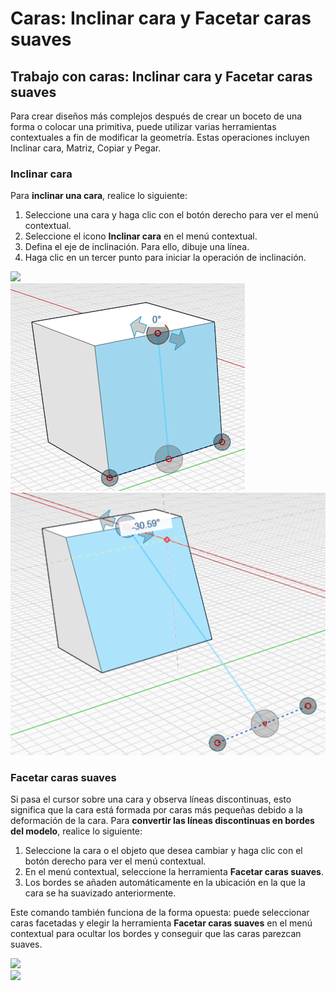 # Caras: Inclinar cara y Facetar caras suaves

## Trabajo con caras: Inclinar cara y Facetar caras suaves

Para crear diseños más complejos después de crear un boceto de una forma o colocar una primitiva, puede utilizar varias herramientas contextuales a fin de modificar la geometría. Estas operaciones incluyen Inclinar cara, Matriz, Copiar y Pegar.

### Inclinar cara

Para **inclinar una cara**, realice lo siguiente:

1. Seleccione una cara y haga clic con el botón derecho para ver el menú contextual.&#x20;
2. Seleccione el icono **Inclinar cara** en el menú contextual.
3. Defina el eje de inclinación. Para ello, dibuje una línea.&#x20;
4. Haga clic en un tercer punto para iniciar la operación de inclinación.

![](<../.gitbook/assets/tilt\_face (1).png>)\
![](../.gitbook/assets/tilt2.png)\
![](../.gitbook/assets/tilt3.png)

### Facetar caras suaves

Si pasa el cursor sobre una cara y observa líneas discontinuas, esto significa que la cara está formada por caras más pequeñas debido a la deformación de la cara. Para **convertir las líneas discontinuas en bordes del modelo**, realice lo siguiente:

1. Seleccione la cara o el objeto que desea cambiar y haga clic con el botón derecho para ver el menú contextual.&#x20;
2. En el menú contextual, seleccione la herramienta **Facetar caras suaves**.&#x20;
3. Los bordes se añaden automáticamente en la ubicación en la que la cara se ha suavizado anteriormente.&#x20;

Este comando también funciona de la forma opuesta: puede seleccionar caras facetadas y elegir la herramienta **Facetar caras suaves** en el menú contextual para ocultar los bordes y conseguir que las caras parezcan suaves.

![](../.gitbook/assets/smooth\_face.png)\
![](../.gitbook/assets/smoothed\_face.png)
